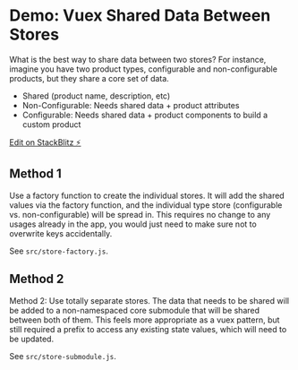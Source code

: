# Demo: Vuex Shared Data Between Stores

What is the best way to share data between two stores? For instance, imagine you have two product types, configurable and non-configurable products, but they share a core set of data.

- Shared (product name, description, etc)
- Non-Configurable: Needs shared data + product attributes
- Configurable: Needs shared data + product components to build a custom product

[Edit on StackBlitz ⚡️](https://stackblitz.com/edit/vue-hhbtff)

## Method 1

Use a factory function to create the individual stores. It will add the shared values via the factory function, and the individual type store (configurable vs. non-configurable) will be spread in. This requires no change to any usages already in the app, you would just need to make sure not to overwrite keys accidentally.

See `src/store-factory.js`.

## Method 2

Method 2: Use totally separate stores. The data that needs to be shared will be added to a non-namespaced core submodule that will be shared between both of them. This feels more appropriate as a vuex pattern, but still required a prefix to access any existing state values, which will need to be updated.

See `src/store-submodule.js`.
